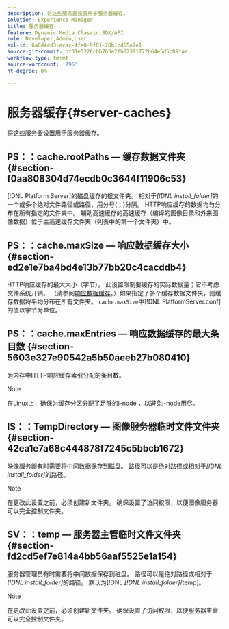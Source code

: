 ```yaml
---
description: 将这些服务器设置用于服务器缓存。
solution: Experience Manager
title: 服务器缓存
feature: Dynamic Media Classic,SDK/API
role: Developer,Admin,User
exl-id: 6a8d44d3-ecac-4fe0-9f81-28b1cd55e7e1
source-git-commit: bf31e5226cbb763e2fb82391772b64e5d5c89fae
workflow-type: tm+mt
source-wordcount: '296'
ht-degree: 0%

---
```


# 服务器缓存{#server-caches}

将这些服务器设置用于服务器缓存。

## PS：：cache.rootPaths — 缓存数据文件夹 {#section-f0aa808304d74ecdb0c3644f11906c53}

[!DNL Platform Server]的磁盘缓存的根文件夹。 相对于&#x200B;*[!DNL install_folder]*&#x200B;的一个或多个绝对文件路径或路径，用分号(；)分隔。 HTTP响应缓存的数据均匀分布在所有指定的文件夹中。 辅助高速缓存的高速缓存（编译的图像目录和外来图像数据）位于主高速缓存文件夹（列表中的第一个文件夹）中。

## PS：：cache.maxSize — 响应数据缓存大小 {#section-ed2e1e7ba4bd4e13b77bb20c4cacddb4}

HTTP响应缓存的最大大小（字节）。 此设置限制要缓存的实际数据量；它不考虑文件系统开销。 （请参阅[响应数据缓存](../../../../is-api/image-serving-api-ref/c-configuration-and-administration/c-data-caches/c-response-data-cache.md#concept-81ea996c242441f2a69f7e9d9b3a29ca)。）如果指定了多个缓存数据文件夹，则缓存数据将平均分布在所有文件夹。 `cache.maxSize`中[!DNL PlatformServer.conf]的值以字节为单位。

## PS：：cache.maxEntries — 响应数据缓存的最大条目数 {#section-5603e327e90542a5b50aeeb27b080410}

为内存中HTTP响应缓存索引分配的条目数。

>[!NOTE]
>
>在Linux上，确保为缓存分区分配了足够的i-node ，以避免i-node用尽。

## IS：：TempDirectory — 图像服务器临时文件文件夹 {#section-42ea1e7a68c444878f7245c5bbcb1672}

映像服务器有时需要将中间数据保存到磁盘。 路径可以是绝对路径或相对于&#x200B;*[!DNL install_folder]*&#x200B;的路径。

>[!NOTE]
>
>在更改此设置之前，必须创建新文件夹。 确保设置了访问权限，以便图像服务器可以完全控制文件夹。

## SV：：temp — 服务器主管临时文件文件夹 {#section-fd2cd5ef7e814a4bb56aaf5525e1a154}

服务器管理员有时需要将中间数据保存到磁盘。 路径可以是绝对路径或相对于&#x200B;*[!DNL install_folder]*&#x200B;的路径。 默认为[!DNL *[!DNL install_folder]*/temp]。

>[!NOTE]
>
>在更改此设置之前，必须创建新文件夹。 确保设置了访问权限，以便服务器主管可以完全控制文件夹。
